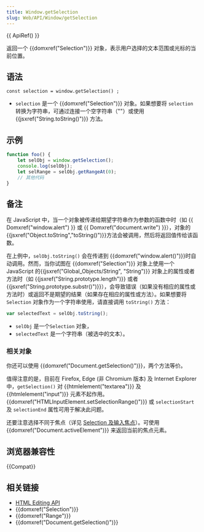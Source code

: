 ```yaml
---
title: Window.getSelection
slug: Web/API/Window/getSelection
---
```


{{ ApiRef() }}

返回一个 {{domxref("Selection")}} 对象，表示用户选择的文本范围或光标的当前位置。

## 语法

```
const selection = window.getSelection() ;
```

- `selection` 是一个 {{domxref("Selection")}} 对象。如果想要将 `selection` 转换为字符串，可通过连接一个空字符串（""）或使用 {{jsxref("String.toString()")}} 方法。

## 示例

```js
function foo() {
    let selObj = window.getSelection();
    console.log(selObj);
    let selRange = selObj.getRangeAt(0);
    // 其他代码
}
```

## 备注

在 JavaScript 中，当一个对象被传递给期望字符串作为参数的函数中时（如 {{ Domxref("window.alert") }} 或 {{ Domxref("document.write") }}），对象的{{jsxref("Object.toString","toString()")}}方法会被调用，然后将返回值传给该函数。

在上例中，`selObj.toString()` 会在传递到 {{domxref("window.alert()")}}时自动调用。然而，当你试图在 {{domxref("Selection")}} 对象上使用一个 JavaScript 的{{jsxref("Global_Objects/String", "String")}} 对象上的属性或者方法时（如 {{jsxref("String.prototype.length")}} 或者 {{jsxref("String.prototype.substr()")}}），会导致错误（如果没有相应的属性或方法时）或返回不是期望的结果（如果存在相应的属性或方法）。如果想要将 `Selection` 对象作为一个字符串使用，请直接调用 `toString()` 方法：

```js
var selectedText = selObj.toString();
```

- `selObj` 是一个`Selection` 对象，
- `selectedText` 是一个字符串（被选中的文本）。

### 相关对象

你还可以使用 {{domxref("Document.getSelection()")}}，两个方法等价。

值得注意的是，目前在 Firefox, Edge (非 Chromium 版本) 及 Internet Explorer 中，`getSelection()` 对 {{htmlelement("textarea")}} 及 {{htmlelement("input")}} 元素不起作用。 {{domxref("HTMLInputElement.setSelectionRange()")}} 或 `selectionStart` 及 `selectionEnd` 属性可用于解决此问题。

还要注意选择不同于焦点（详见 [Selection 及输入焦点](/zh-CN/docs/Web/API/Selection#Selection_%E5%8F%8A%E8%BE%93%E5%85%A5%E7%84%A6%E7%82%B9)）。可使用{{domxref("Document.activeElement")}} 来返回当前的焦点元素。

## 浏览器兼容性

{{Compat}}

## 相关链接

- [HTML Editing API](https://dvcs.w3.org/hg/editing/raw-file/tip/editing.html#selections)
- {{domxref("Selection")}}
- {{domxref("Range")}}
- {{domxref("Document.getSelection()")}}
